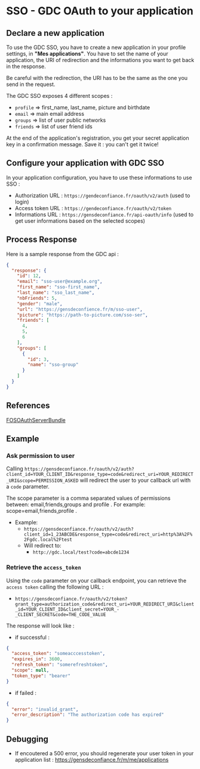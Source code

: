 # SSO - GDC OAuth to your application

## Declare a new application

To use the GDC SSO, you have to create a new application in your profile settings, in **"Mes applications"**.
You have to set the name of your application, the URI of redirection and the informations you want to get back in the response.

Be careful with the redirection, the URI has to be the same as the one you send in the request.

The GDC SSO exposes 4 different scopes :
- `profile` => first_name, last_name, picture and birthdate
- `email` => main email address
- `groups` => list of user public networks
- `friends` => list of user friend ids

At the end of the application's registration, you get your secret application key in a confirmation message. Save it : you can't get it twice!

## Configure your application with GDC SSO

In your application configuration, you have to use these informations to use SSO :

- Authorization URL : `https://gendeconfiance.fr/oauth/v2/auth` (used to login)
- Access token URL : `https://gendeconfiance.fr/oauth/v2/token`
- Informations URL : `https://gensdeconfiance.fr/api-oauth/info` (used to get user informations based on the selected scopes)

## Process Response

Here is a sample response from the GDC api :

```json
{
  "response": {
    "id": 12,
    "email": "sso-user@example.org",
    "first_name": "sso-first_name",
    "last_name": "sso_last_name",
    "nbFriends": 5,
    "gender": "male",
    "url": "https://gensdeconfience.fr/m/sso-user",
    "picture": "https://path-to-picture.com/sso-ser",
    "friends": [
      4,
      5,
      6
    ],
    "groups": [
      {
        "id": 3,
        "name": "sso-group"
      }
    ]
  }
}
```

## References

[FOSOAuthServerBundle](https://github.com/FriendsOfSymfony/FOSOAuthServerBundle/blob/master/Resources/doc/index.md)

## Example

### Ask permission to user

Calling `https://gensdeconfiance.fr/oauth/v2/auth?client_id=YOUR_CLIENT_ID&response_type=code&redirect_uri=YOUR_REDIRECT_URI&scope=PERMISSION_ASKED` will redirect the user to your callback url with a `code` parameter.

The scope parameter is a comma separated values of permissions between: email,friends,groups and profile . For example: scope=email,friends,profile .

* Example:
  * `https://gensdeconfiance.fr/oauth/v2/auth?client_id=1_23ABCDE&response_type=code&redirect_uri=http%3A%2F%2Fgdc.local%2Ftest`
  * Will redirect to:
    * `http://gdc.local/test?code=abcde1234`

### Retrieve the `access_token`

Using the `code` parameter on your callback endpoint, you can retrieve the `access token` calling the following URL :
* `https://gensdeconfiance.fr/oauth/v2/token?grant_type=authorization_code&redirect_uri=YOUR_REDIRECT_URI&client_id=YOUR_CLIENT_ID&client_secret=YOUR_-_CLIENT_SECRET&code=THE_CODE_VALUE`

The response will look like :
* if successful :
```json
{
  "access_token": "someacccesstoken",
  "expires_in": 3600,
  "refresh_token": "somerefreshtoken",
  "scope": null,
  "token_type": "bearer"
}
```
* if failed :
```json
{
  "error": "invalid_grant",
  "error_description": "The authorization code has expired"
}
```

## Debugging

* If encoutered a 500 error, you should regenerate your user token in your application list : https://gensdeconfiance.fr/m/me/applications
